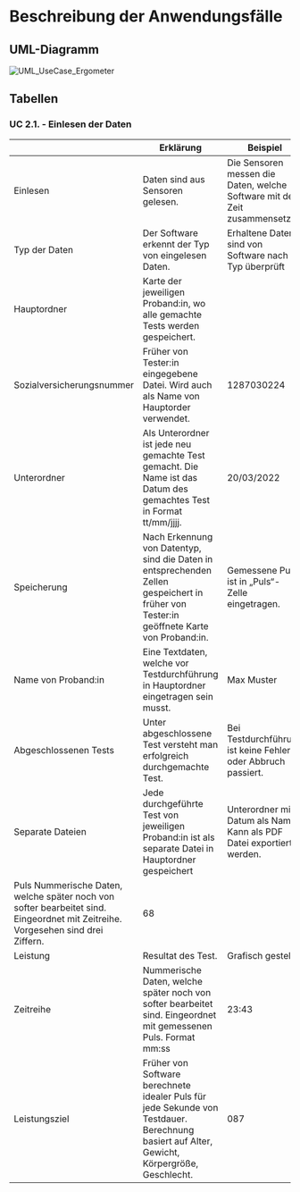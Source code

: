 # Beschreibung der Anwendungsfälle

## UML-Diagramm
![UML_UseCase_Ergometer](https://user-images.githubusercontent.com/101809825/159174582-b824246f-1123-4218-ab2e-bfd60d0fb44f.svg)


## Tabellen


### UC 2.1. - Einlesen der Daten


|                                | Erklärung                                                                                                                                                                               | Beispiel                                                                                                                                         |
|--------------------------------|-----------------------------------------------------------------------------------------------------------------------------------------------------------------------------------------|--------------------------------------------------------------------------------------------------------------------------------------------------|
|Einlesen	|Daten sind aus Sensoren gelesen.	| Die Sensoren messen die Daten, welche Software mit dem Zeit zusammensetzt ||
Typ der Daten |Der Software erkennt der Typ von eingelesen Daten. 	|Erhaltene Daten sind von Software nach Typ überprüft|| 
Hauptordner	|Karte der jeweiligen Proband:in, wo alle gemachte Tests werden gespeichert.| ||	
Sozialversicherungsnummer 	|Früher von Tester:in eingegebene Datei. Wird auch als Name von Hauptorder verwendet. 	|1287030224||
Unterordner	|Als Unterordner ist jede neu gemachte Test gemacht. Die Name ist das Datum des gemachtes Test in Format tt/mm/jjjj.	|20/03/2022||
Speicherung 	|Nach Erkennung von Datentyp, sind die Daten in entsprechenden Zellen gespeichert in früher von Tester:in geöffnete Karte von Proband:in.	|Gemessene Puls ist in „Puls“- Zelle eingetragen.||
Name von Proband:in	|Eine Textdaten, welche vor Testdurchführung in Hauptordner eingetragen sein musst. 	|Max Muster||
Abgeschlossenen Tests	|Unter abgeschlossene Test versteht man erfolgreich durchgemachte Test. 	|Bei Testdurchführung ist keine Fehler oder Abbruch passiert.|| 
Separate Dateien	|Jede durchgeführte Test von jeweiligen Proband:in ist als separate Datei in Hauptordner gespeichert 	|Unterordner mit Datum als Name. Kann als PDF Datei exportiert werden.|| 
Puls	Nummerische Daten, welche später noch von softer bearbeitet sind. Eingeordnet mit Zeitreihe. Vorgesehen sind drei Ziffern. 	|68||
Leistung	|Resultat des Test.	|Grafisch gestellt|| 
Zeitreihe	|Nummerische Daten, welche später noch von softer bearbeitet sind. Eingeordnet mit gemessenen Puls. Format mm:ss	|23:43||
Leistungsziel	|Früher von Software berechnete idealer Puls für jede Sekunde von Testdauer. Berechnung basiert auf Alter, Gewicht, Körpergröße, Geschlecht. 	|087||
